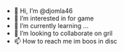 - 👋 Hi, I’m @djomla46
- 👀 I’m interested in for game
- 🌱 I’m currently learning ...
- 💞️ I’m looking to collaborate on gril
- 📫 How to reach me im boos in disc

<!---
djomla46/djomla46 is a ✨ special ✨ repository because its `README.md` (this file) appears on your GitHub profile.
You can click the Preview link to take a look at your changes.
--->
